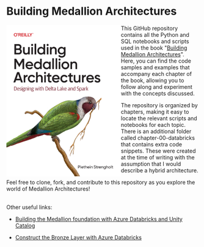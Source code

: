# Building Medallion Architectures

<img src="assets/cover.png" align="left" width="300" />

This GitHub repository contains all the Python and SQL notebooks and scripts used in the book "[Building Medallion Architectures](https://learning.oreilly.com/library/view/building-medallion-architectures/9781098178826/)". Here, you can find the code samples and examples that accompany each chapter of the book, allowing you to follow along and experiment with the concepts discussed.

The repository is organized by chapters, making it easy to locate the relevant scripts and notebooks for each topic. There is an additional folder called chapter-00-databricks that contains extra code snippets. These were created at the time of writing with the assumption that I would describe a hybrid architecture.

Feel free to clone, fork, and contribute to this repository as you explore the world of Medallion Architectures!

<br />
Other useful links:

- [Building the Medallion foundation with Azure Databricks and Unity Catalog](https://medium.com/@piethein/building-the-medallion-foundation-with-azure-databricks-and-unity-catalog-f4b42e7983d1)

- [Construct the Bronze Layer with Azure Databricks](https://medium.com/@piethein/construct-the-bronze-layer-with-azure-databricks-426106a2c11d)